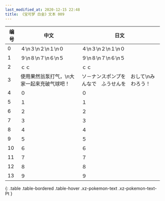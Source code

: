 ```yaml
---
last_modified_at: 2020-12-15 22:48
title: 《宝可梦 白金》文本 009
---
```

| 编号 | 中文 | 日文 |
| ---- | ---- | ---- |
| 0 | ４\n３\n２\n１\n０ | ４\n３\n２\n１\n０ |
| 1 | ９\n８\n７\n６\n５ | ９\n８\n７\n６\n５ |
| 2 | ｃｃ | ｃｃ |
| 3 | 使用果然翁泵打气，\n大家一起来充破气球吧！ | ソ－ナンスポンプを　おして\nみんなで　ふうせんを　わろう！ |
| 4 | ０ | ０ |
| 5 | １ | １ |
| 6 | ２ | ２ |
| 7 | ３ | ３ |
| 8 | ４ | ４ |
| 9 | ５ | ５ |
| 10 | ６ | ６ |
| 11 | ７ | ７ |
| 12 | ８ | ８ |
| 13 | ９ | ９ |
{: .table .table-bordered .table-hover .xz-pokemon-text .xz-pokemon-text-Pt }